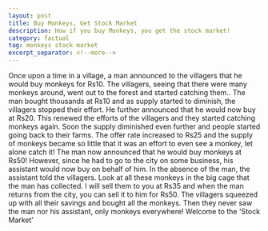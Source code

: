 ```yaml
---
layout: post
title: Buy Monkeys, Get Stock Market
description: How if you buy Monkeys, you get the stock market!
category: factual 
tag: monkeys stock market
excerpt_separator: <!--more-->
---
```


Once upon a time in a village, a man announced to the villagers that he would buy monkeys for Rs10. The villagers, seeing that there were many monkeys around, went out to the forest and started catching them..  The man bought thousands at Rs10 and as supply started to diminish, the villagers stopped their effort. He further announced that he would now buy at Rs20. This renewed the efforts of the villagers and they started catching monkeys again. Soon the supply diminished even further and people started going back to their farms.  The offer rate increased to Rs25 and the supply of monkeys became so little that it was an effort to even see a monkey, let alone catch it! The man now announced that he would buy monkeys at Rs50! However, since he had to go to the city on some business, his assistant would now buy on behalf of him. In the absence of the man, the assistant told the villagers. Look at all these monkeys in the big cage that the man has collected. I will sell them to you at Rs35 and when the man returns from the city, you can sell it to him for Rs50.  The villagers squeezed up with all their savings and bought all the monkeys. Then they never saw the man nor his assistant, only monkeys everywhere!  Welcome to the 'Stock Market'